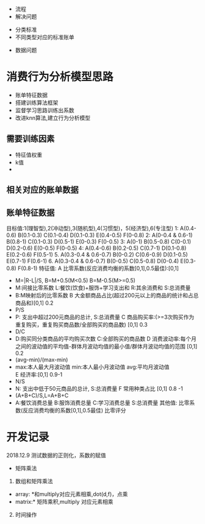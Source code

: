 * 流程
* 解决问题
- 分类标准
- 不同类型对应的标准账单
* 数据问题
# 消费行为分析模型思路
* 账单特征数据
* 搭建训练算法框架
* 监督学习思路训练出系数
* 改进knn算法,建立行为分析模型
## 需要训练因素
* 特征值权重
* k值
* 
## 相关对应的账单数据
## 账单特征数据
目标值:1(理智型),2(冲动型),3(随机型),4(习惯型)，5(经济型),6(专注型)
1: A(0.4-0.6)           B(0.1-0.3)     C(0.1-0.4)    D(0.1-0.3)   E(0.4-0.5)  F(0-0.8)
2: A(0-0.4 & 0.6-1)     B(0.8-1)       C(0.1-0.3)    D(0.5-1)     E(0-0.3)    F(0-0.5)
3: A(0-1)               B(0.5-0.8)     C(0-0.1)      D(0.2-0.6)   E(0-0.5)    F(0-0.5)
4: A(0.4-0.6)           B(0.2-0.5)     C(0.7-1)      D(0.1-0.8)   E(0.2-0.6)  F(0.5-1)
5. A(0.3-0.4 & 0.6-0.7) B(0-0.2)       C(0.6-0.9)    D(0.1-0.5)   E(0.7-1)    F(0.6-1)
6. A(0.3-0.4 & 0.6-0.7) B(0-0.5)       C(0.5-0.8)    D(0-0.4)     E(0.3-0.8)  F(0.8-1)
特征值: 
A 比零系数(反应消费均衡的系数[0,1],0.5最佳):[0,1]
* M=|R-L|/S, B=M+0.5(M<0.5) B=M-0.5(M>=0.5)
* M:间接比零系数 L:餐饮(饮食)+服饰+学习支出和 R:其余消费和 S:总消费量 
* B:M映射后的比零系数
B 大金额商品占比(超过200元以上的商品的统计和占总商品和)[0,1] 0.2
* P/S
* P: 支出中超过200元商品的总计, S:总消费量
C 商品购买率:(>=3次购买作为重复购买，重复购买商品数/全部购买的商品数) [0,1] 0.3
* D/C
* D:购买同分类商品的平均购买次数 C:全部购买的商品数
D 消费波动率:每个月之间的波动值的平均值-群体月波动均值的最小值/群体月波动均值的范围 [0,1] 0.2
* (avg-min)/(max-min)
* max:本人最大月波动值 min:本人最小月波动值  avg:平均月波动值  
E 经济率:[0,1] 0.9-1
* N/S
* N: 支出中低于50元商品的总计, S:总消费量
F 常用种类占比 [0,1] 0.8 -1
* (A+B+C)/S,L=A+B+C
* A:餐饮消费总量 B:服饰消费总量 C:学习消费总量 S:总消费量
其他值:
比零系数(反应消费均衡的系数[0,1],0.5最佳)
比零评分
# 开发记录
2018.12.9 测试数据的正则化，系数的赋值
* 矩阵乘法[](https://blog.csdn.net/cqk0100/article/details/76221749)
1. 数组和矩阵乘法
* array: *和multiply对应元素相乘,dot(d,f)，点乘
* matrix:* 矩阵乘积,multiply 对应元素相乘
2. 时间操作
[](https://www.cnblogs.com/liuq/p/6211005.html)